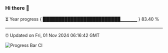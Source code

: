 ### Hi there 👋

⏳ Year progress { █████████████████████████▁▁▁▁▁ } 83.40 %

---

⏰ Updated on Fri, 01 Nov 2024 06:16:42 GMT

![Progress Bar CI](https://github.com/code-lakshay/GitHub-Actions-Demo/workflows/Progress%20Bar%20CI/badge.svg)
